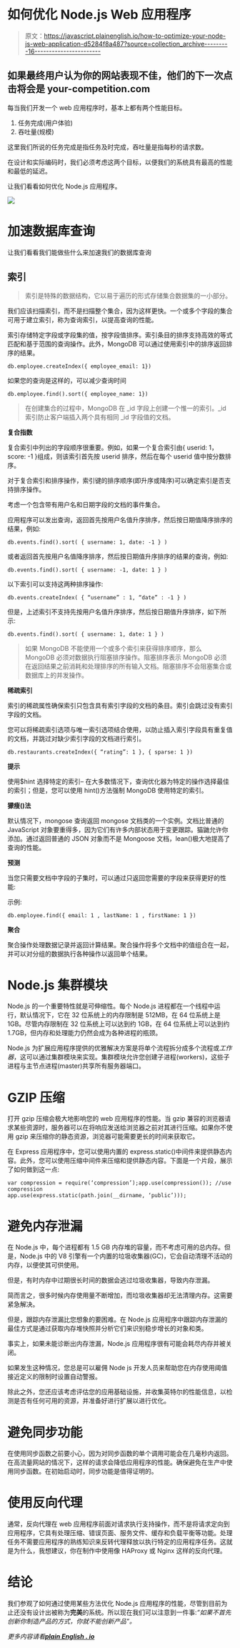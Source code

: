 # 如何优化 Node.js Web 应用程序

> 原文：<https://javascript.plainenglish.io/how-to-optimize-your-node-js-web-application-d5284f8a487?source=collection_archive---------16----------------------->

## 如果最终用户认为你的网站表现不佳，他们的下一次点击将会是 your-competition.com

每当我们开发一个 web 应用程序时，基本上都有两个性能目标。

1.  任务完成(用户体验)
2.  吞吐量(规模)

这里我们所说的任务完成是指任务及时完成，吞吐量是指每秒的请求数。

在设计和实际编码时，我们必须考虑这两个目标，以便我们的系统具有最高的性能和最低的延迟。

让我们看看如何优化 Node.js 应用程序。

![](img/34f7866f772ea0fd0c5241ad13034d30.png)

# **加速数据库查询**

让我们看看我们能做些什么来加速我们的数据库查询

## 索引

> 索引是特殊的数据结构，它以易于遍历的形式存储集合数据集的一小部分。

我们应该扫描索引，而不是扫描整个集合，因为这样更快。一个或多个字段的集合可用于建立索引，称为查询索引，以提高查询的性能。

索引存储特定字段或字段集的值，按字段值排序。索引条目的排序支持高效的等式匹配和基于范围的查询操作。此外，MongoDB 可以通过使用索引中的排序返回排序的结果。

```
db.employee.createIndex({ employee_email: 1})
```

如果您的查询是这样的，可以减少查询时间

```
db.employee.find().sort({ employee_name: 1})
```

> 在创建集合的过程中，MongoDB 在 _id 字段上创建一个惟一的索引。_id 索引防止客户端插入两个具有相同 _id 字段值的文档。

**复合指数**

复合索引中列出的字段顺序很重要。例如，如果一个复合索引由{ userid: 1，score: -1 }组成，则该索引首先按 userid 排序，然后在每个 userid 值中按分数排序。

对于复合索引和排序操作，索引键的排序顺序(即升序或降序)可以确定索引是否支持排序操作。

考虑一个包含带有用户名和日期字段的文档的事件集合。

应用程序可以发出查询，返回首先按用户名值升序排序，然后按日期值降序排序的结果，例如:

```
db.events.find().sort( { username: 1, date: -1 } )
```

或者返回首先按用户名值降序排序，然后按日期值升序排序的结果的查询，例如:

```
db.events.find().sort( { username: -1, date: 1 } )
```

以下索引可以支持这两种排序操作:

```
db.events.createIndex( { “username” : 1, “date” : -1 } )
```

但是，上述索引不支持先按用户名值升序排序，然后按日期值升序排序，如下所示:

```
db.events.find().sort( { username: 1, date: 1 } )
```

> 如果 MongoDB 不能使用一个或多个索引来获得排序顺序，那么 MongoDB 必须对数据执行阻塞排序操作。阻塞排序表示 MongoDB 必须在返回结果之前消耗和处理排序的所有输入文档。阻塞排序不会阻塞集合或数据库上的并发操作。

**稀疏索引**

索引的稀疏属性确保索引只包含具有索引字段的文档的条目。索引会跳过没有索引字段的文档。

您可以将稀疏索引选项与唯一索引选项结合使用，以防止插入索引字段具有重复值的文档，并跳过对缺少索引字段的文档进行索引。

```
db.restaurants.createIndex({ “rating”: 1 }, { sparse: 1 })
```

**提示**

使用$hint 选择特定的索引–
在大多数情况下，查询优化器为特定的操作选择最佳的索引；但是，您可以使用 hint()方法强制 MongoDB 使用特定的索引。

**獴瘦()法**

默认情况下，mongose 查询返回 mongose 文档类的一个实例。文档比普通的 JavaScript 对象要重得多，因为它们有许多内部状态用于变更跟踪。猫鼬允许你添加。通过返回普通的 JSON 对象而不是 Mongoose 文档，lean()极大地提高了查询的性能。

**预测**

当您只需要文档中字段的子集时，可以通过只返回您需要的字段来获得更好的性能:

示例:

```
db.employee.find({ email: 1 , lastName: 1 , firstName: 1 })
```

**聚合**

聚合操作处理数据记录并返回计算结果。聚合操作将多个文档中的值组合在一起，并可以对分组的数据执行各种操作以返回单个结果。

# **Node.js 集群模块**

Node.js 的一个重要特性就是可伸缩性。每个 Node.js 进程都在一个线程中运行，默认情况下，它在 32 位系统上的内存限制是 512MB，在 64 位系统上是 1GB。尽管内存限制在 32 位系统上可以达到约 1GB，在 64 位系统上可以达到约 1.7GB，但内存和处理能力仍然会成为各种进程的瓶颈。

Node.js 为扩展应用程序提供的优雅解决方案是将单个流程拆分成多个流程或*工作器*，这可以通过集群模块来实现。集群模块允许您创建子进程(workers)，这些子进程与主节点进程(master)共享所有服务器端口。

# **GZIP 压缩**

打开 gzip 压缩会极大地影响您的 web 应用程序的性能。当 gzip 兼容的浏览器请求某些资源时，服务器可以在将响应发送给浏览器之前对其进行压缩。如果你不使用 gzip 来压缩你的静态资源，浏览器可能需要更长的时间来获取它。

在 Express 应用程序中，您可以使用内置的 express.static()中间件来提供静态内容。此外，您可以使用压缩中间件来压缩和提供静态内容。下面是一个片段，展示了如何做到这一点:

```
var compression = require(‘compression’);app.use(compression()); //use compression 
app.use(express.static(path.join(__dirname, ‘public’)));
```

# 避免内存泄漏

在 Node.js 中，每个进程都有 1.5 GB 内存堆的容量，而不考虑可用的总内存。但是，Node.js 中的 V8 引擎有一个内置的垃圾收集器(GC)，它会自动清理不活动的内存，以便使其可供使用。

但是，有时内存中过期很长时间的数据会逃过垃圾收集器，导致内存泄漏。

简而言之，很多时候内存使用量不断增加，而垃圾收集器却无法清理内存。这需要紧急解决。

但是，跟踪内存泄漏比您想象的要困难。在 Node.js 应用程序中跟踪内存泄漏的最佳方式是通过获取内存堆快照并分析它们来识别稳步增长的对象和类。

事实上，如果未能诊断出内存泄漏，Node.js 应用程序很有可能会耗尽内存并被关闭。

如果发生这种情况，您总是可以雇佣 Node js 开发人员来帮助您在内存使用阈值接近定义的限制时设置自动警报。

除此之外，您还应该考虑评估您的应用基础设施，并收集英特尔的性能信息，以检测是否有任何可用的资源，并准备好进行扩展以进行优化。

# **避免同步功能**

在使用同步函数之前要小心，因为对同步函数的单个调用可能会在几毫秒内返回。在高流量网站的情况下，这样的请求会降低应用程序的性能。确保避免在生产中使用同步函数。在初始启动时，同步功能是值得证明的。

# **使用反向代理**

通常，反向代理在 web 应用程序前面对请求执行支持操作，而不是将请求定向到应用程序，它具有处理压缩、错误页面、服务文件、缓存和负载平衡等功能。处理任务不需要应用程序的熟练知识来反转代理释放以执行特定的应用程序任务。这就是为什么，我想建议，你在制作中使用像 HAProxy 或 Nginx 这样的反向代理。

# 结论

我们参观了如何通过使用某些方法优化 Node.js 应用程序的性能，尽管到目前为止还没有设计出被称为**完美**的系统。所以现在我们可以注意到一件事:*“如果不首先创新你制造产品的方式，你就不能创新产品”。*

*更多内容请看*[***plain English . io***](http://plainenglish.io)